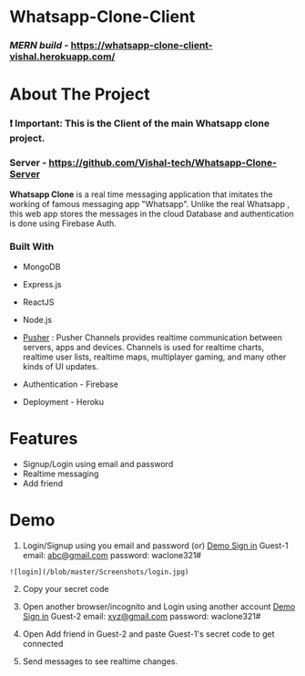 # Whatsapp-Clone-Client
### _**MERN build**_ - https://whatsapp-clone-client-vishal.herokuapp.com/

<!-- ABOUT THE PROJECT -->
# About The Project
### **❗ Important**: This is the Client of the main Whatsapp clone project.

### Server - https://github.com/Vishal-tech/Whatsapp-Clone-Server

**Whatsapp Clone** is a real time messaging application that imitates the working of famous messaging app "Whatsapp". Unlike the real Whatsapp , this web app stores the messages in the cloud Database and authentication is done using Firebase Auth.


### Built With

* MongoDB
* Express.js
* ReactJS
* Node.js
* [Pusher](https://www.npmjs.com/package/pusher) :
  Pusher Channels provides realtime communication between servers, apps and devices. Channels is used for realtime charts, realtime user lists, realtime maps, multiplayer gaming, and many other kinds of UI updates.

* Authentication - Firebase
* Deployment - Heroku

# Features

* Signup/Login using email and password
* Realtime messaging
* Add friend

# Demo
  1. Login/Signup using you email and password
    (or)
    <ins>Demo Sign in</ins>
    Guest-1
    email: abc@gmail.com
    password: waclone321#
    
    ![login](/blob/master/Screenshots/login.jpg)
  
  2. Copy your secret code

  3. Open another browser/incognito and Login using another account
    <ins>Demo Sign in</ins>
    Guest-2
    email: xyz@gmail.com
    password: waclone321#

  4. Open Add friend in Guest-2 and paste Guest-1's secret code to get connected

  5. Send messages to see realtime changes.
